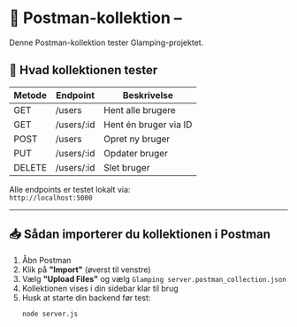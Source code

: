 # 🧪 Postman-kollektion –

Denne Postman-kollektion tester Glamping-projektet.

## 🧠 Hvad kollektionen tester

| Metode | Endpoint              | Beskrivelse               |
|--------|-----------------------|---------------------------|
| GET    | /users                | Hent alle brugere         |
| GET    | /users/:id            | Hent én bruger via ID     |
| POST   | /users                | Opret ny bruger           |
| PUT    | /users/:id            | Opdater bruger            |
| DELETE | /users/:id            | Slet bruger               |

Alle endpoints er testet lokalt via:  
`http://localhost:5000`

---

## 📥 Sådan importerer du kollektionen i Postman

1. Åbn Postman
2. Klik på **"Import"** (øverst til venstre)
3. Vælg **"Upload Files"** og vælg `Glamping server.postman_collection.json`
4. Kollektionen vises i din sidebar klar til brug
5. Husk at starte din backend før test:
   ```bash
   node server.js

